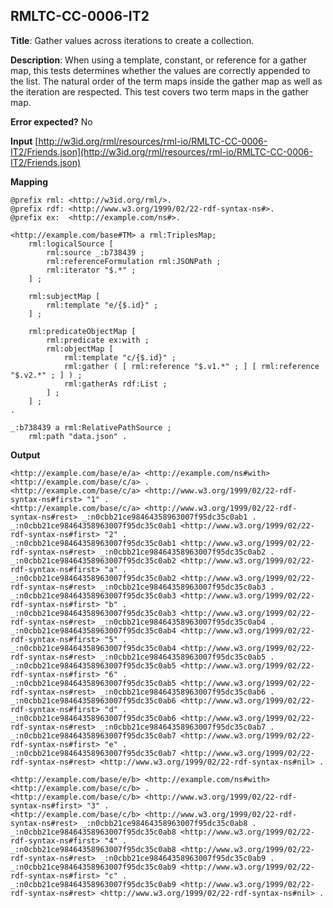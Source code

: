 ## RMLTC-CC-0006-IT2

**Title**: Gather values across iterations to create a collection.

**Description**: When using a template, constant, or reference for a gather map, this tests determines whether the values are correctly appended to the list. The natural order of the term maps inside the gather map as well as the iteration are respected. This test covers two term maps in the gather map.

**Error expected?** No

**Input**
 [http://w3id.org/rml/resources/rml-io/RMLTC-CC-0006-IT2/Friends.json](http://w3id.org/rml/resources/rml-io/RMLTC-CC-0006-IT2/Friends.json)

**Mapping**
```
@prefix rml: <http://w3id.org/rml/>.
@prefix rdf: <http://www.w3.org/1999/02/22-rdf-syntax-ns#>.
@prefix ex:  <http://example.com/ns#>.

<http://example.com/base#TM> a rml:TriplesMap;
    rml:logicalSource [
        rml:source _:b738439 ;
        rml:referenceFormulation rml:JSONPath ;
        rml:iterator "$.*" ;
    ] ;

    rml:subjectMap [
        rml:template "e/{$.id}" ;
    ] ;

    rml:predicateObjectMap [
        rml:predicate ex:with ;
        rml:objectMap [
            rml:template "c/{$.id}" ;
            rml:gather ( [ rml:reference "$.v1.*" ; ] [ rml:reference "$.v2.*" ; ] ) ;
            rml:gatherAs rdf:List ;
        ] ;
    ] ;
.

_:b738439 a rml:RelativePathSource ;
    rml:path "data.json" .
```

**Output**
```
<http://example.com/base/e/a> <http://example.com/ns#with> <http://example.com/base/c/a> .
<http://example.com/base/c/a> <http://www.w3.org/1999/02/22-rdf-syntax-ns#first> "1" .
<http://example.com/base/c/a> <http://www.w3.org/1999/02/22-rdf-syntax-ns#rest> _:n0cbb21ce98464358963007f95dc35c0ab1 .
_:n0cbb21ce98464358963007f95dc35c0ab1 <http://www.w3.org/1999/02/22-rdf-syntax-ns#first> "2" .
_:n0cbb21ce98464358963007f95dc35c0ab1 <http://www.w3.org/1999/02/22-rdf-syntax-ns#rest> _:n0cbb21ce98464358963007f95dc35c0ab2 .
_:n0cbb21ce98464358963007f95dc35c0ab2 <http://www.w3.org/1999/02/22-rdf-syntax-ns#first> "a" .
_:n0cbb21ce98464358963007f95dc35c0ab2 <http://www.w3.org/1999/02/22-rdf-syntax-ns#rest> _:n0cbb21ce98464358963007f95dc35c0ab3 .
_:n0cbb21ce98464358963007f95dc35c0ab3 <http://www.w3.org/1999/02/22-rdf-syntax-ns#first> "b" .
_:n0cbb21ce98464358963007f95dc35c0ab3 <http://www.w3.org/1999/02/22-rdf-syntax-ns#rest> _:n0cbb21ce98464358963007f95dc35c0ab4 .
_:n0cbb21ce98464358963007f95dc35c0ab4 <http://www.w3.org/1999/02/22-rdf-syntax-ns#first> "5" .
_:n0cbb21ce98464358963007f95dc35c0ab4 <http://www.w3.org/1999/02/22-rdf-syntax-ns#rest> _:n0cbb21ce98464358963007f95dc35c0ab5 .
_:n0cbb21ce98464358963007f95dc35c0ab5 <http://www.w3.org/1999/02/22-rdf-syntax-ns#first> "6" .
_:n0cbb21ce98464358963007f95dc35c0ab5 <http://www.w3.org/1999/02/22-rdf-syntax-ns#rest> _:n0cbb21ce98464358963007f95dc35c0ab6 .
_:n0cbb21ce98464358963007f95dc35c0ab6 <http://www.w3.org/1999/02/22-rdf-syntax-ns#first> "d" .
_:n0cbb21ce98464358963007f95dc35c0ab6 <http://www.w3.org/1999/02/22-rdf-syntax-ns#rest> _:n0cbb21ce98464358963007f95dc35c0ab7 .
_:n0cbb21ce98464358963007f95dc35c0ab7 <http://www.w3.org/1999/02/22-rdf-syntax-ns#first> "e" .
_:n0cbb21ce98464358963007f95dc35c0ab7 <http://www.w3.org/1999/02/22-rdf-syntax-ns#rest> <http://www.w3.org/1999/02/22-rdf-syntax-ns#nil> .

<http://example.com/base/e/b> <http://example.com/ns#with> <http://example.com/base/c/b> .
<http://example.com/base/c/b> <http://www.w3.org/1999/02/22-rdf-syntax-ns#first> "3" .
<http://example.com/base/c/b> <http://www.w3.org/1999/02/22-rdf-syntax-ns#rest> _:n0cbb21ce98464358963007f95dc35c0ab8 .
_:n0cbb21ce98464358963007f95dc35c0ab8 <http://www.w3.org/1999/02/22-rdf-syntax-ns#first> "4" .
_:n0cbb21ce98464358963007f95dc35c0ab8 <http://www.w3.org/1999/02/22-rdf-syntax-ns#rest> _:n0cbb21ce98464358963007f95dc35c0ab9 .
_:n0cbb21ce98464358963007f95dc35c0ab9 <http://www.w3.org/1999/02/22-rdf-syntax-ns#first> "c" .
_:n0cbb21ce98464358963007f95dc35c0ab9 <http://www.w3.org/1999/02/22-rdf-syntax-ns#rest> <http://www.w3.org/1999/02/22-rdf-syntax-ns#nil> .

```

